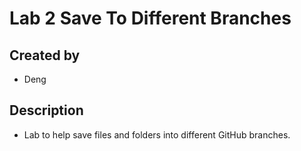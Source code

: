 # Lab 2 Save To Different Branches
## Created by
- Deng
## Description
- Lab to help save files and folders into different GitHub branches.
